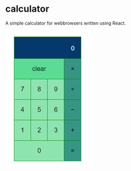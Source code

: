 # calculator

A simple calculator for webbrowsers written using React.

![Screenshot](chrome_2019-10-10_15-39-09.png)
